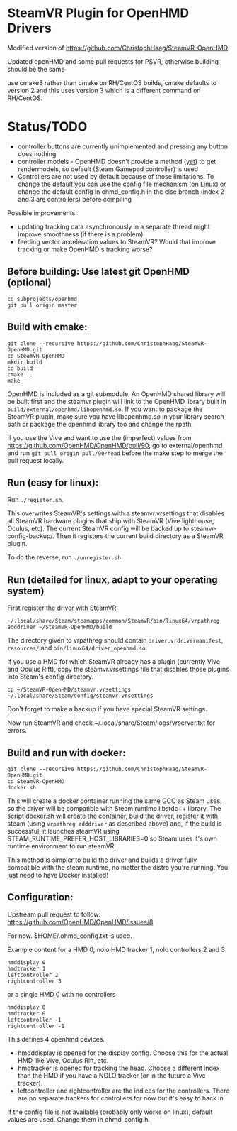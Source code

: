# SteamVR Plugin for OpenHMD Drivers
Modified version of https://github.com/ChristophHaag/SteamVR-OpenHMD

  Updated openHMD and some pull requests for PSVR, otherwise building should be the same

  use cmake3 rather than cmake on RH/CentOS builds, cmake defaults to version 2 and this uses version 3 which is a different command on RH/CentOS.

# Status/TODO

* controller buttons are currently unimplemented and pressing any button does nothing
* controller models - OpenHMD doesn't provide a method ([yet](https://github.com/OpenHMD/OpenHMD/issues/119)) to get rendermodels, so default (Steam Gamepad controller) is used
* Controllers are not used by default because of those limitations. To change the default you can use the config file mechanism (on Linux) or change the default config in ohmd_config.h in the else branch (index 2 and 3 are controllers) before compiling

Possible improvements:

* updating tracking data asynchronously in a separate thread might improve smoothness (if there is a problem)
* feeding vector acceleration values to SteamVR? Would that improve tracking or make OpenHMD's tracking worse?


## Before building: Use latest git OpenHMD (optional)

    cd subprojects/openhmd
    git pull origin master

## Build with cmake:

    git clone --recursive https://github.com/ChristophHaag/SteamVR-OpenHMD.git
    cd SteamVR-OpenHMD
    mkdir build
    cd build
    cmake ..
    make

OpenHMD is included as a git submodule. An OpenHMD shared library will be built first and the steamvr plugin will link to the OpenHMD library built in `build/external/openhmd/libopenhmd.so`. If you want to package the SteamVR plugin, make sure you have libopenhmd.so in your library search path or package the openhmd library too and change the rpath.

If you use the Vive and want to use the (imperfect) values from https://github.com/OpenHMD/OpenHMD/pull/90, go to external/openhmd and run `git pull origin pull/90/head` before the make step to merge the pull request locally.

## Run (easy for linux):

Run `./register.sh`.

This overwrites SteamVR's settings with a steamvr.vrsettings that disables all SteamVR hardware plugins that ship with SteamVR (Vive lighthouse, Oculus, etc). The current SteamVR config will be backed up to steamvr-config-backup/. Then it registers the current build directory as a SteamVR plugin.

To do the reverse, run `./unregister.sh`.

## Run (detailed for linux, adapt to your operating system)

First register the driver with SteamVR:

    ~/.local/share/Steam/steamapps/common/SteamVR/bin/linux64/vrpathreg adddriver ~/SteamVR-OpenHMD/build

The directory given to vrpathreg should contain `driver.vrdrivermanifest`, `resources/` and `bin/linux64/driver_openhmd.so`.

If you use a HMD for which SteamVR already has a plugin (currently Vive and Oculus Rift), copy the steamvr.vrsettings file that disables those plugins into Steam's config directory.

    cp ~/SteamVR-OpenHMD/steamvr.vrsettings ~/.local/share/Steam/config/steamvr.vrsettings

Don't forget to make a backup if you have special SteamVR settings.

Now run SteamVR and check ~/.local/share/Steam/logs/vrserver.txt for errors.


## Build and run with docker:

    git clone --recursive https://github.com/ChristophHaag/SteamVR-OpenHMD.git
    cd SteamVR-OpenHMD
    docker.sh

This will create a docker container running the same GCC as Steam uses, so the driver will be compatible with Steam runtime libstdc++ library.
The script docker.sh will create the container, build the driver, register it with steam (using `vrpathreg adddriver` as described above) and, if the build is successful, it launches steamVR using STEAM_RUNTIME_PREFER_HOST_LIBRARIES=0 so Steam uses it's own runtime environment to run steamVR.

This method is simpler to build the driver and builds a driver fully compatible with the steam runtime, no matter the distro you're running. You just need to have Docker installed!



## Configuration:

Upstream pull request to follow: https://github.com/OpenHMD/OpenHMD/issues/8

For now. $HOME/.ohmd_config.txt is used.

Example content for a HMD 0, nolo HMD tracker 1, nolo controllers 2 and 3:

    hmddisplay 0
    hmdtracker 1
    leftcontroller 2
    rightcontroller 3

or a single HMD 0 with no controllers

    hmddisplay 0
    hmdtracker 0
    leftcontroller -1
    rightcontroller -1

This defines 4 openhmd devices.

* hmdddisplay is opened for the display config. Choose this for the actual HMD like Vive, Oculus Rift, etc.
* hmdtracker is opened for tracking the head. Choose a different index than the HMD if you have a NOLO tracker (or in the future a Vive tracker).
* leftcontroller and rightcontroller are the indices for the controllers. There are no separate trackers for controllers for now but it's easy to hack in.

If the config file is not available (probably only works on linux), default values are used. Change them in ohmd_config.h.
